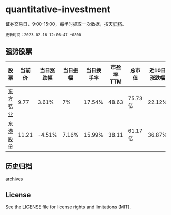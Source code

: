 # quantitative-investment

证券交易日，9:00-15:00，每半时抓取一次数据，按天[归档](archives)。

`更新时间：2023-02-16 12:06:47 +0800`

## 强势股票

|股票|当前价|当日涨跌幅|当日振幅|当日换手率|市盈率TTM|总市值|近10日涨跌幅|
|----|----|----|----|----|----|----|----|
|[东方锆业](https://xueqiu.com/S/SZ002167)|9.77|3.61%|7%|17.54%|48.63|75.73亿|22.12%|
|[东港股份](https://xueqiu.com/S/SZ002117)|11.21|-4.51%|7.16%|15.99%|38.11|61.17亿|36.87%|

## 历史归档

[archives](archives)

## License

See the [LICENSE](LICENSE) file for license rights and limitations (MIT).
